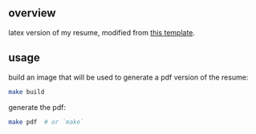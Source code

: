 ## overview

latex version of my resume, modified from [this template](https://es.overleaf.com/latex/templates/cs-slash-it-slash-swe-resume-template/ncxgzcgknkmf).

## usage

build an image that will be used to generate a pdf version of the resume:

```bash
make build
```

generate the pdf:

```bash
make pdf  # or `make`
```

